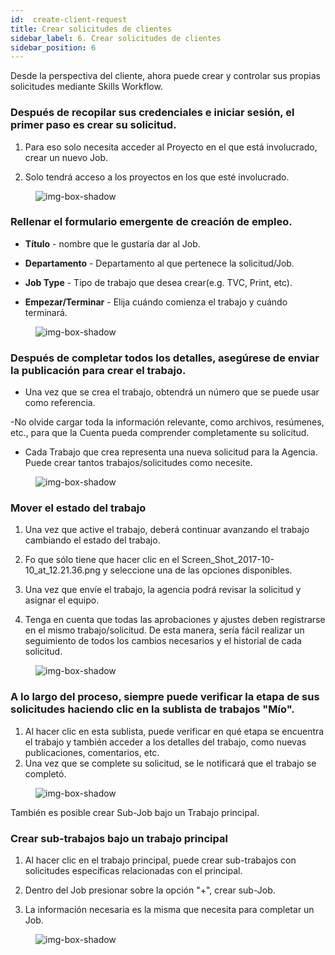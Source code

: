 ```yaml
---
id:  create-client-request
title: Crear solicitudes de clientes
sidebar_label: 6. Crear solicitudes de clientes
sidebar_position: 6
---
```


Desde la perspectiva del cliente, ahora puede crear y controlar sus propias solicitudes mediante Skills Workflow.

### Después de recopilar sus credenciales e iniciar sesión, el primer paso es crear su solicitud.

1. Para eso solo necesita acceder al Proyecto en el que está involucrado, crear un nuevo Job.

2. Solo tendrá acceso a los proyectos en los que esté involucrado.

<figure>

![img-box-shadow](/img/university/project-management/project-management-lesson6-1.png)
<figcaption></figcaption>
</figure>

### Rellenar el formulario emergente de creación de empleo.

- **Título** - nombre que le gustaría dar al Job.

- **Departamento** - Departamento al que pertenece la solicitud/Job.

- **Job Type** - Tipo de trabajo que desea crear(e.g. TVC, Print, etc).

- **Empezar/Terminar** - Elija cuándo comienza el trabajo y cuándo terminará.

<figure>

![img-box-shadow](/img/university/project-management/project-management-lesson6-2.png)
<figcaption></figcaption>
</figure>

### Después de completar todos los detalles, asegúrese de enviar la publicación para crear el trabajo.

- Una vez que se crea el trabajo, obtendrá un número que se puede usar como referencia.

-No olvide cargar toda la información relevante, como archivos, resúmenes, etc., para que la Cuenta pueda comprender completamente su solicitud.

- Cada Trabajo que crea representa una nueva solicitud para la Agencia. Puede crear tantos trabajos/solicitudes como necesite.

<figure>

![img-box-shadow](/img/university/project-management/project-management-lesson6-3.png)
<figcaption></figcaption>
</figure>

### Mover el estado del trabajo

1. Una vez que active el trabajo, deberá continuar avanzando el trabajo cambiando el estado del trabajo.

2. Fo que sólo tiene que hacer clic en el Screen_Shot_2017-10-10_at_12.21.36.png y seleccione una de las opciones disponibles.

3. Una vez que envíe el trabajo, la agencia podrá revisar la solicitud y asignar el equipo.

4. Tenga en cuenta que todas las aprobaciones y ajustes deben registrarse en el mismo trabajo/solicitud. De esta manera, sería fácil realizar un seguimiento de todos los cambios necesarios y el historial de cada solicitud.


<figure>

![img-box-shadow](/img/university/project-management/project-management-lesson6-4.png)
<figcaption></figcaption>
</figure>

### A lo largo del proceso, siempre puede verificar la etapa de sus solicitudes haciendo clic en la sublista de trabajos "Mío".

1. Al hacer clic en esta sublista, puede verificar en qué etapa se encuentra el trabajo y también acceder a los detalles del trabajo, como nuevas publicaciones, comentarios, etc.
2. Una vez que se complete su solicitud, se le notificará que el trabajo se completó.
<figure>

![img-box-shadow](/img/university/project-management/project-management-lesson6-5.png)
<figcaption></figcaption>
</figure>

 

También es posible crear Sub-Job bajo un Trabajo principal.

### Crear sub-trabajos bajo un trabajo principal

1. Al hacer clic en el trabajo principal, puede crear sub-trabajos con solicitudes específicas relacionadas con el principal.

2. Dentro del Job presionar sobre la opción "+", crear sub-Job.

3. La información necesaria es la misma que necesita para completar un Job.

<figure>

![img-box-shadow](/img/university/project-management/project-management-lesson6-6.png)
<figcaption></figcaption>
</figure>

